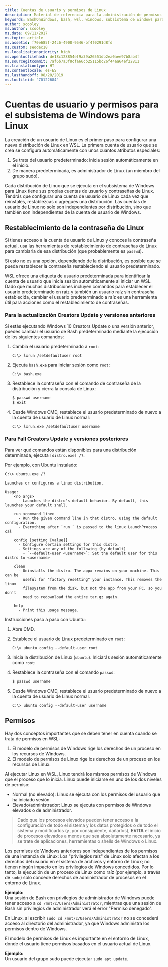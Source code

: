 ```yaml
---
title: Cuentas de usuario y permisos de Linux
description: Material de referencia para la administración de permisos y cuentas de usuario con el subsistema de Windows para Linux.
keywords: BashOnWindows, bash, wsl, windows, subsistema de windows para linux, subsistemawindows, ubuntu, cuentas de usuario
author: scooley
ms.author: scooley
ms.date: 09/11/2017
ms.topic: article
ms.assetid: f70e685f-24c6-4908-9546-bf4f0291d8fd
ms.custom: seodec18
ms.localizationpriority: high
ms.openlocfilehash: de18c128854ef9a39a26551db2ea0aee97b8ab4f
ms.sourcegitcommit: 7af6b7a3f8cfa66cb25115bc26f44aa64ef22811
ms.translationtype: HT
ms.contentlocale: es-ES
ms.lasthandoff: 08/28/2019
ms.locfileid: "70122684"
---
```

# <a name="user-accounts-and-permissions-for-windows-subsystem-for-linux"></a>Cuentas de usuario y permisos para el subsistema de Windows para Linux

La creación de un usuario de Linux es el primer paso para configurar una nueva distribución de Linux en WSL.  La primera cuenta de usuario que se crea se configura automáticamente con unos cuantos atributos especiales:

1. Se trata del usuario predeterminado: inicia sesión automáticamente en el inicio.
1. De manera predeterminada, es administrador de Linux (un miembro del grupo sudo).

Cada distribución de Linux que se ejecuta en el subsistema de Windows para Linux tiene sus propias cuentas de usuario y contraseñas de Linux.  Tendrás que configurar una cuenta de usuario de Linux cada vez que reinstales, restablezcas o agregues una distribución.  Las cuentas de usuario de Linux no solo son independientes por distribución, sino que también son independientes de la cuenta de usuario de Windows.

## <a name="resetting-your-linux-password"></a>Restablecimiento de la contraseña de Linux

Si tienes acceso a la cuenta de usuario de Linux y conoces la contraseña actual, usa las herramientas de restablecimiento de contraseñas de Linux para cambiarla de esa distribución (que probablemente es `passwd`).

Si esto no es una opción, dependiendo de la distribución, es posible que se pueda restablecer la contraseña restableciendo el usuario predeterminado.

WSL ofrece una etiqueta de usuario predeterminada para identificar la cuenta de usuario que inicia sesión automáticamente al iniciar un WSL.  Dado que muchas distribuciones incluyen comandos para establecer el usuario predeterminado en raíz y también un usuario raíz sin contraseña establecida, cambiar el usuario predeterminado a raíz es una herramienta útil para acciones como el restablecimiento de contraseñas.

### <a name="for-creators-update-and-earlier"></a>Para la actualización Creators Update y versiones anteriores
Si estás ejecutando Windows 10 Creators Update o una versión anterior, puedes cambiar el usuario de Bash predeterminado mediante la ejecución de los siguientes comandos:

1. Cambia el usuario predeterminado a `root`:

    ```console
    C:\> lxrun /setdefaultuser root
    ```

1. Ejecuta `bash.exe` para iniciar sesión como `root`:

    ```console
    C:\> bash.exe
    ```

1. Restablece la contraseña con el comando de contraseña de la distribución y cierra la consola de Linux:

    ```BASH
    $ passwd username
    $ exit
    ```

1. Desde Windows CMD, restablece el usuario predeterminado de nuevo a la cuenta de usuario de Linux normal:

    ```console
    C:\> lxrun.exe /setdefaultuser username
    ```

### <a name="for-fall-creators-update-and-later"></a>Para Fall Creators Update y versiones posteriores
Para ver qué comandos están disponibles para una distribución determinada, ejecuta `[distro.exe] /?`.
    
Por ejemplo, con Ubuntu instalado:

```console
C:\> ubuntu.exe /?

Launches or configures a linux distribution.

Usage:
    <no args>
      - Launches the distro's default behavior. By default, this launches your default shell.

    run <command line>
      - Run the given command line in that distro, using the default configuration.
      - Everything after `run ` is passed to the linux LaunchProcess cal

    config [setting [value]]
      - Configure certain settings for this distro.
      - Settings are any of the following (by default)
        - `--default-user <username>`: Set the default user for this distro to <username>

    clean
      - Uninstalls the distro. The appx remains on your machine. This can be
        useful for "factory resetting" your instance. This removes the linux
        filesystem from the disk, but not the app from your PC, so you don't
        need to redownload the entire tar.gz again.

    help
      - Print this usage message.
```

Instrucciones paso a paso con Ubuntu:

1. Abre CMD.
1. Establece el usuario de Linux predeterminado en `root`:

    ```console
    C:\> ubuntu config --default-user root
    ```    

1. Inicia la distribución de Linux (`ubuntu`).  Iniciarás sesión automáticamente como `root`:

1. Restablece la contraseña con el comando `passwd`:

    ```BASH
    $ passwd username
    ```

1. Desde Windows CMD, restablece el usuario predeterminado de nuevo a la cuenta de usuario de Linux normal.

    ```console
    C:\> ubuntu config --default-user username
    ```

## <a name="permissions"></a>Permisos

Hay dos conceptos importantes que se deben tener en cuenta cuando se trata de permisos en WSL:

1. El modelo de permisos de Windows rige los derechos de un proceso en los recursos de Windows.
2. El modelo de permisos de Linux rige los derechos de un proceso en los recursos de Linux.

Al ejecutar Linux en WSL, Linux tendrá los mismos permisos de Windows que el proceso que lo inicia. Linux puede iniciarse en uno de los dos niveles de permiso:

* Normal (no elevado): Linux se ejecuta con los permisos del usuario que ha iniciado sesión.
* Elevado/administrador: Linux se ejecuta con permisos de Windows elevados o de administrador.

> Dado que los procesos elevados pueden tener acceso a la configuración de todo el sistema y los datos protegidos o de todo el sistema y modificarlos (y ,por consiguiente, dañarlos), **EVITA** el inicio de procesos elevados a menos que sea absolutamente necesario, ya se trate de aplicaciones, herramientas o shells de Windows o Linux.

Los permisos de Windows anteriores son independientes de los permisos de una instancia de Linux: Los "privilegios raíz" de Linux solo afectan a los derechos del usuario en el sistema de archivos y entorno de Linux; no tienen ningún impacto en los privilegios de Windows concedidos. Por lo tanto, la ejecución de un proceso de Linux como raíz (por ejemplo, a través de `sudo`) solo concede derechos de administrador de procesos en el entorno de Linux.

**Ejemplo:**     
Una sesión de Bash con privilegios de administrador de Windows puede tener acceso a `cd /mnt/c/Users/Administrator`, mientras que una sesión de Bash sin privilegios de administrador verá el error "Permiso denegado".

En Linux, al escribir `sudo cd /mnt/c/Users/Administrator` no se concederá acceso al directorio del administrador, ya que Windows administra los permisos dentro de Windows.

El modelo de permisos de Linux es importante en el entorno de Linux, donde el usuario tiene permisos basados en el usuario actual de Linux.

**Ejemplo:**  
Un usuario del grupo sudo puede ejecutar `sudo apt update`.
